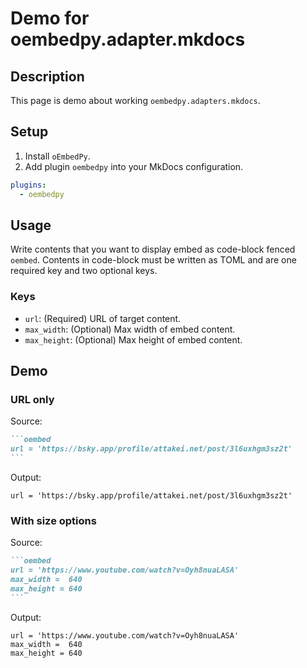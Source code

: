 # Demo for oembedpy.adapter.mkdocs

## Description

This page is demo about working `oembedpy.adapters.mkdocs`.

## Setup

1. Install `oEmbedPy`.
2. Add plugin `oembedpy` into your MkDocs configuration.

```yaml
plugins:
  - oembedpy
```

## Usage

Write contents that you want to display embed as code-block fenced `oembed`.
Contents in code-block must be written as TOML and are one required key and two optional keys.

### Keys

* `url`: (Required) URL of target content.
* `max_width`: (Optional) Max width of embed content.
* `max_height`: (Optional) Max height of embed content.

## Demo

### URL only

Source:

````markdown
```oembed
url = 'https://bsky.app/profile/attakei.net/post/3l6uxhgm3sz2t'
```
````

Output:

```oembed
url = 'https://bsky.app/profile/attakei.net/post/3l6uxhgm3sz2t'
```

### With size options

Source:

````markdown
```oembed
url = 'https://www.youtube.com/watch?v=Oyh8nuaLASA'
max_width =  640
max_height = 640
```
````

Output:

```oembed
url = 'https://www.youtube.com/watch?v=Oyh8nuaLASA'
max_width =  640
max_height = 640
```

